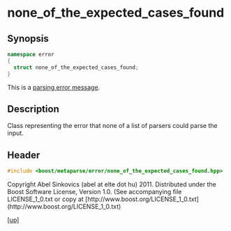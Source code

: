# none_of_the_expected_cases_found

## Synopsis

```cpp
namespace error
{
  struct none_of_the_expected_cases_found;
}
```

This is a [parsing error message](parsing_error_message.html).

## Description

Class representing the error that none of a list of parsers could parse the
input.

## Header

```cpp
#include <boost/metaparse/error/none_of_the_expected_cases_found.hpp>
```

<p class="copyright">
Copyright Abel Sinkovics (abel at elte dot hu) 2011.
Distributed under the Boost Software License, Version 1.0.
(See accompanying file LICENSE_1_0.txt or copy at
[http://www.boost.org/LICENSE_1_0.txt](http://www.boost.org/LICENSE_1_0.txt)
</p>

[[up]](reference.html)

